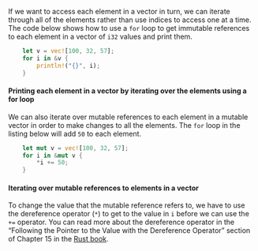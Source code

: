 

If we want to access each element in a vector in turn, we can iterate through
all of the elements rather than use indices to access one at a time. The code
below shows how to use a `for` loop to get immutable references to each element
in a vector of `i32` values and print them.

```rust
    let v = vec![100, 32, 57];
    for i in &v {
        println!("{}", i);
    }
```

#### Printing each element in a vector by iterating over the elements using a for loop

We can also iterate over mutable references to each element in a mutable vector
in order to make changes to all the elements. The `for` loop in the listing below
will add `50` to each element.

```rust
    let mut v = vec![100, 32, 57];
    for i in &mut v {
        *i += 50;
    }
```

#### Iterating over mutable references to elements in a vector

To change the value that the mutable reference refers to, we have to use the
dereference operator (`*`) to get to the value in `i` before we can use the
`+=` operator. You can read more about the dereference operator in the
“Following the Pointer to the Value with the Dereference Operator”
section of Chapter 15 in the [Rust book][book].

[book]: https://doc.rust-lang.org/stable/book/ch15-02-deref.html?highlight=dereference#following-the-pointer-to-the-value

